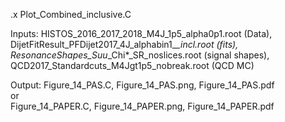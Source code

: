 .x Plot_Combined_inclusive.C

Inputs: HISTOS_2016_2017_2018_M4J_1p5_alpha0p1.root (Data), DijetFitResult_PFDijet2017_4J_alphabin1_*_incl.root (fits), ResonanceShapes_Suu*_Chi*_SR_noslices.root (signal shapes), QCD2017_Standardcuts_M4Jgt1p5_nobreak.root (QCD MC) 

Output: Figure_14_PAS.C, Figure_14_PAS.png, Figure_14_PAS.pdf \
        or \
        Figure_14_PAPER.C, Figure_14_PAPER.png, Figure_14_PAPER.pdf
